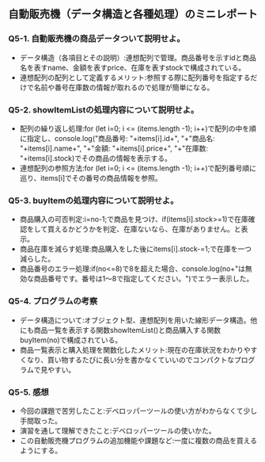 ## 自動販売機（データ構造と各種処理）のミニレポート
### Q5-1. 自動販売機の商品データついて説明せよ。
* データ構造（各項目とその説明）:連想配列で管理。商品番号を示すidと商品名を表すname、金額を表すprice、在庫を表すstockで構成されている。
* 連想配列の配列として定義するメリット:参照する際に配列番号を指定するだけで名前や番号在庫数の情報が取れるので処理が簡単になる。
### Q5-2. showItemListの処理内容について説明せよ。
* 配列の繰り返し処理:for (let i=0; i <= (items.length -1); i++)で配列の中を順に指定し、console.log("商品番号: "+items[i].id+", "+"商品名: "+items[i].name+", "+"金額: "+items[i].price+", "+"在庫数: "+items[i].stock)でその商品の情報を表示する。
* 連想配列の参照方法:for (let i=0; i <= (items.length -1); i++)で配列番号順に巡り、items[i]でその番号の商品情報を参照。
### Q5-3. buyItemの処理内容について説明せよ。
* 商品購入の可否判定:i=no-1;で商品を見つけ、if(items[i].stock>=1)で在庫確認をして買えるかどうかを判定、在庫ないなら、在庫がありません。と表示。
* 商品在庫を減らす処理:商品購入をした後にitems[i].stock-=1;で在庫を一つ減らした。
* 商品番号のエラー処理:if(no<=8)で8を超えた場合、console.log(no+"は無効な商品番号です。番号は1～8で指定してください。")でエラー表示した。
### Q5-4. プログラムの考察
* データ構造について:オブジェクト型、連想配列を用いた線形データ構造。他にも商品一覧を表示する関数showItemList()と商品購入する関数buyItem(no)で構成されている。
* 商品一覧表示と購入処理を関数化したメリット:現在の在庫状況をわかりやすくなり、買い物するたびに長い分を書かなくていいのでコンパクトなプログラムで見やすい。
### Q5-5. 感想
* 今回の課題で苦労したこと:デベロッパーツールの使い方がわからなくて少し手間取った。
* 演習を通して理解できたこと:デベロッパーツールの使いかた。
* この自動販売機プログラムの追加機能や課題など:一度に複数の商品を買えるようにする。
